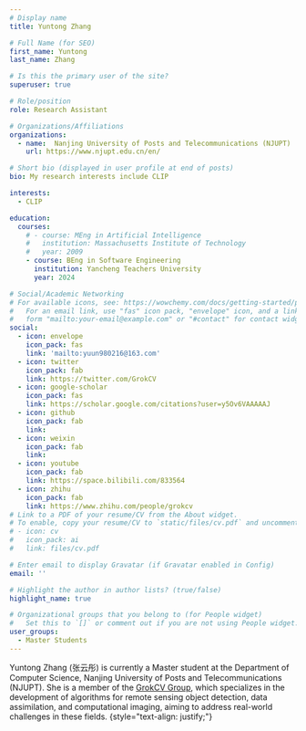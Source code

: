 ```yaml
---
# Display name
title: Yuntong Zhang

# Full Name (for SEO)
first_name: Yuntong
last_name: Zhang

# Is this the primary user of the site?
superuser: true

# Role/position
role: Research Assistant

# Organizations/Affiliations
organizations:
  - name:  Nanjing University of Posts and Telecommunications (NJUPT)
    url: https://www.njupt.edu.cn/en/

# Short bio (displayed in user profile at end of posts)
bio: My research interests include CLIP

interests:
  - CLIP

education:
  courses:
    # - course: MEng in Artificial Intelligence
    #   institution: Massachusetts Institute of Technology
    #   year: 2009
    - course: BEng in Software Engineering
      institution: Yancheng Teachers University
      year: 2024

# Social/Academic Networking
# For available icons, see: https://wowchemy.com/docs/getting-started/page-builder/#icons
#   For an email link, use "fas" icon pack, "envelope" icon, and a link in the
#   form "mailto:your-email@example.com" or "#contact" for contact widget.
social:
  - icon: envelope
    icon_pack: fas
    link: 'mailto:yuun980216@163.com'
  - icon: twitter
    icon_pack: fab
    link: https://twitter.com/GrokCV
  - icon: google-scholar
    icon_pack: fas
    link: https://scholar.google.com/citations?user=y5Ov6VAAAAAJ
  - icon: github
    icon_pack: fab
    link: 
  - icon: weixin
    icon_pack: fab
    link: 
  - icon: youtube
    icon_pack: fab
    link: https://space.bilibili.com/833564
  - icon: zhihu
    icon_pack: fab
    link: https://www.zhihu.com/people/grokcv
# Link to a PDF of your resume/CV from the About widget.
# To enable, copy your resume/CV to `static/files/cv.pdf` and uncomment the lines below.
# - icon: cv
#   icon_pack: ai
#   link: files/cv.pdf

# Enter email to display Gravatar (if Gravatar enabled in Config)
email: ''

# Highlight the author in author lists? (true/false)
highlight_name: true

# Organizational groups that you belong to (for People widget)
#   Set this to `[]` or comment out if you are not using People widget.
user_groups:
  - Master Students
---
```


Yuntong Zhang (张云彤) is currently a Master student at the Department of Computer Science, Nanjing University of Posts and Telecommunications (NJUPT). She is a member of the [GrokCV Group](https://grokcv.ai/), which specializes in the development of algorithms for remote sensing object detection, data assimilation, and computational imaging, aiming to address real-world challenges in these fields. 
{style="text-align: justify;"}



